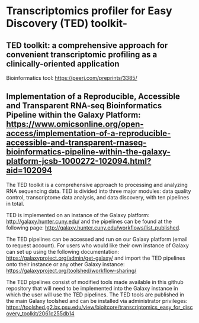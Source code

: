 # Transcriptomics profiler for Easy Discovery (TED) toolkit-


## TED toolkit: a comprehensive approach for convenient transcriptomic profiling as a clinically-oriented application
Bioinformatics tool: 
https://peerj.com/preprints/3385/


## Implementation of a Reproducible, Accessible and Transparent RNA-seq Bioinformatics Pipeline within the Galaxy Platform: https://www.omicsonline.org/open-access/implementation-of-a-reproducible-accessible-and-transparent-rnaseq-bioinformatics-pipeline-within-the-galaxy-platform-jcsb-1000272-102094.html?aid=102094


The TED toolkit is a comprehensive approach to processing and analyzing RNA sequencing data. TED is divided into three major modules: data quality control, transcriptome data analysis, and data discovery, with ten pipelines in total. 

TED is implemented on an instance of the Galaxy platform: http://galaxy.hunter.cuny.edu/ and the pipelines can be found at the following page: http://galaxy.hunter.cuny.edu/workflows/list_published. 

The TED pipelines can be accessed and run on our Galaxy platform (email to request account). For users who would like their own instance of Galaxy can set up using the following documentation: https://galaxyproject.org/admin/get-galaxy/ and import the TED pipelines onto their instance or any other Galaxy instance: https://galaxyproject.org/toolshed/workflow-sharing/ 

The TED pipelines consist of modified tools made available in this github repository that will need to be implemented into the Galaxy instance in which the user will use the TED pipelines. The TED tools are published in the main Galaxy toolshed and can be installed via administrator privileges: https://toolshed.g2.bx.psu.edu/view/bioitcore/transcriptomics_easy_for_discovery_toolkit/2061c255db14    


